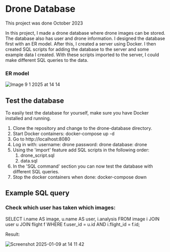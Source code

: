 # Drone Database

This project was done October 2023

In this project, I made a drone database where drone images can be stored. The database also has user and drone information. I designed the database first with an ER model. After this, I created a server using Docker. I then created  SQL scripts for adding the database to the server and some example data I created. With these scripts imported to the server, I could make different SQL queries to the data.

### ER model

![Image 9 1 2025 at 14 14](https://github.com/user-attachments/assets/1251e91e-1c57-4464-9de9-3f5a471459af)

## Test the database

To easily test the database for yourself, make sure you have Docker installed and running.

1. Clone the repository and change to the drone-database directory. 
2. Start Docker containers:
   docker-compose up -d
3. Go to http://localhost:8080
4. Log in with:
   username: drone
   password: drone
   database: drone
5. Using the 'import' feature add SQL scripts in the following order:
   1. drone_script.sql
   2. data.sql
6. In the 'SQL command' section you can now test the database with different SQL queries.
7. Stop the docker containers when done:
  docker-compose down

## Example SQL query

### Check which user has taken which images:

SELECT i.name AS image, u.name AS user, i.analysis FROM image i
JOIN user u
JOIN flight f
WHERE f.user_id = u.id AND i.flight_id = f.id;

Result: 

![Screenshot 2025-01-09 at 14 11 42](https://github.com/user-attachments/assets/fe7c4187-629c-4308-ab4f-0ee5412738b8)
